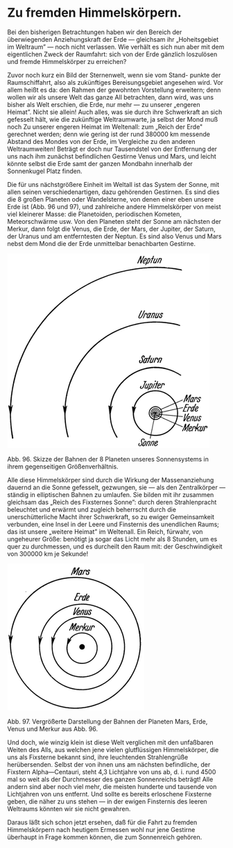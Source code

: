 Zu fremden Himmelskörpern.
==========================

Bei den bisherigen Betrachtungen haben wir den Bereich der
überwiegenden Anziehungskraft der Erde — gleichsam ihr „Hoheitsgebiet
im Weltraum” — noch nicht verlassen. Wie verhält
es sich nun aber mit dem eigentlichen Zweck der Raumfahrt:
sich von der Erde gänzlich loszulösen und fremde Himmelskörper
zu erreichen?

Zuvor noch kurz ein Bild der Sternenwelt, wenn sie vom Stand-
punkte der Raumschiffahrt, also als zukünftiges Bereisungsgebiet
angesehen wird. Vor allem heißt es da: den Rahmen der gewohnten
Vorstellung erweitern; denn wollen wir als unsere Welt
das ganze All betrachten, dann wird, was uns bisher als Welt
erschien, die Erde, nur mehr — zu unserer „engeren Heimat”.
Nicht sie allein! Auch alles, was sie durch ihre Schwerkraft an
sich gefesselt hält, wie die zukünftige Weltraumwarte, ja selbst
der Mond muß noch Zu unserer engeren Heimat im Weltenall:
zum „Reich der Erde" gerechnet werden; denn wie gering ist
der rund 380000 km messende Abstand des Mondes von der Erde,
im Vergleiche zu den anderen Weltraumweiten! Beträgt er doch
nur Tausendstel von der Entfernung der uns nach ihm zunächst
befindlichen Gestirne Venus und Mars, und leicht könnte selbst
die Erde samt der ganzen Mondbahn innerhalb der Sonnenkugel
Platz finden.

Die für uns nächstgrößere Einheit im Weltall ist das System
der Sonne, mit allen seinen verschiedenartigen, dazu gehörenden
Gestirnen. Es sind dies die 8 großen Planeten oder Wandelsterne,
von denen einer eben unsere Erde ist (Abb. 96 und 97),
und zahlreiche andere Himmelskörper von meist viel kleinerer
Masse: die Planetoiden, periodischen Kometen, Meteorschwärme
usw. Von den Planeten steht der Sonne am nächsten der Merkur,
dann folgt die Venus, die Erde, der Mars, der Jupiter, der
Saturn, der Uranus und am entferntesten der Neptun. Es sind
also Venus und Mars nebst dem Mond die der Erde unmittelbar
benachbarten Gestirne.

<div class="image"><img alt="Skizze der Bahnen der 8 Planeten unseres Sonnensystems in ihrem
gegenseitigen Größenverhältnis" src="abb96.png"/>
<p>Abb. 96. Skizze der Bahnen der 8 Planeten unseres Sonnensystems in ihrem
gegenseitigen Größenverhältnis.</p></div>

Alle diese Himmelskörper sind durch die Wirkung der
Massenanziehung dauernd an die Sonne gefesselt, gezwungen, sie
— als den Zentralkörper — ständig in elliptischen Bahnen zu
umlaufen. Sie bilden mit ihr zusammen gleichsam das „Reich
des Fixsternes Sonne”: durch deren Strahlenpracht beleuchtet
und erwärmt und zugleich beherrscht durch die unerschütterliche
Macht ihrer Schwerkraft, so zu ewiger Gemeinsamkeit verbunden,
eine Insel in der Leere und Finsternis des unendlichen
Raums; das ist unsere „weitere Heimat” im Weltenall. Ein
Reich, fürwahr, von ungeheurer Größe: benötigt ja sogar das
Licht mehr als 8 Stunden, um es quer zu durchmessen, und es
durcheilt den Raum mit: der Geschwindigkeit von 300000 km
je Sekunde!

<div class="image" float="right"><img alt="Vergrößerte Darstellung der Bahnen der Planeten
Mars, Erde, Venus und Merkur" src="abb97.png"/>
<p>Abb. 97. Vergrößerte Darstellung der Bahnen der Planeten Mars, Erde, Venus
und Merkur aus Abb. 96.</p></div>

Und doch, wie winzig klein ist diese Welt verglichen mit den
unfaßbaren Weiten des Alls, aus welchen jene vielen glutflüssigen
Himmelskörper, die uns als Fixsterne bekannt sind, ihre leuchtenden
Strahlengrüße herübersenden. Selbst der von ihnen uns am nächsten befindliche, der
Fixstern Alpha—Centauri, steht 4,3 Lichtjahre von uns ab, d. i.
rund 4500 mal so weit als der Durchmesser des ganzen Sonnenreichs beträgt! Alle andern sind
aber noch viel mehr, die meisten hunderte und tausende von Lichtjahren
von uns entfernt. Und sollte es bereits erloschene Fixsterne
geben, die näher zu uns stehen — in der ewigen Finsternis
des leeren Weltraums könnten wir sie nicht gewahren.

Daraus läßt sich schon jetzt ersehen, daß für die Fahrt zu fremden
Himmelskörpern nach heutigem Ermessen wohl nur jene Gestirne
überhaupt in Frage kommen können, die zum Sonnenreich gehören.

